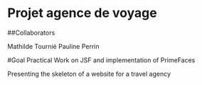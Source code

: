 # Projet agence de voyage 

##Collaborators

Mathilde Tournié
Pauline Perrin 

#Goal 
 Practical Work on JSF and implementation of PrimeFaces 
 
 Presenting the skeleton of a website for a travel agency 
